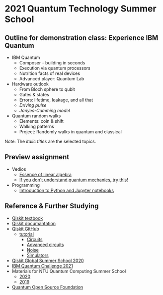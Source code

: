 # 2021 Quantum Technology Summer School
## Outline for demonstration class: Experience IBM Quantum
- IBM Quantum
  - Composer - building in seconds
  - Execution via quantum processors
  - Nutrition facts of real devices
  - Advanced player: Quantum Lab 
- Hardware outlook
  - From Bloch sphere to qubit
  - Gates & states
  - Errors: lifetime, leakage, and all that
  - _Driving pulse_
  - _Janyes-Cumming model_
- Quantum random walks
  - Elements: coin & shift
  - Walking patterns
  - Project: Randomly walks in quantum and classical

Note: The _italic titles_ are the selected topics.

## Preview assignment
- Vedios
  - [Essence of linear algebra](https://www.youtube.com/playlist?list=PLZHQObOWTQDPD3MizzM2xVFitgF8hE_ab)
  - [If you don't understand quantum mechanics, try this!](https://youtu.be/Usu9xZfabPM)
- Programming
  - [Introduction to Python and Jupyter notebooks](https://learn.qiskit.org/course/ch-prerequisites/introduction-to-python-and-jupyter-notebooks)



## Reference & Further Studying
- [Qiskit textbook](https://qiskit.org/textbook/preface.html)
- [Qiskit documantation](https://qiskit.org/documentation/)
- [Qiskit GitHub](https://github.com/Qiskit)
  - [tutorial](https://github.com/Qiskit/qiskit-tutorials)
    - [Circuits](https://github.com/Qiskit/qiskit-tutorials/tree/master/tutorials/circuits)
    - [Advanced circuits](https://github.com/Qiskit/qiskit-tutorials/tree/master/tutorials/circuits_advanced)
    - [Noise](https://github.com/Qiskit/qiskit-tutorials/tree/master/tutorials/noise)
    - [Simulators](https://github.com/Qiskit/qiskit-tutorials/tree/master/tutorials/simulators)
- [Qiskit Global Summer School 2020](https://qiskit.org/events/summer-school/)
- [IBM Quantum Challenge 2021](https://challenges.quantum-computing.ibm.com/africa21)
- Materials for NTU Quantum Computing Summer School
  - [2020](https://github.com/ycldingo/QuantumComputing_2020Summer)
  - [2019](https://github.com/m24639297/2019-summer-QC)
- [Quantum Open Source Foundation](https://qosf.org/)
